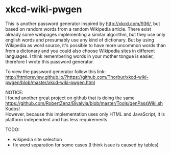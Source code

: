 xkcd-wiki-pwgen
===============

This is another password generator inspired by http://xkcd.com/936/, but based on random words from a random Wikipedia article. 
There exist already some webpages implementing a similar algorithm, but they use only english words and presumably use any kind of dictionary. 
But by using Wikipedia as word source, it's possible to have more uncommon words than from a dictonary and you could also choose Wikipedia sites in different languages. I think remembering words in your mother tongue is easier, therefore I wrote this password generator.

To view the password generator follow this link:  
http://htmlpreview.github.io/?https://github.com/Thorbur/xkcd-wiki-pwgen/blob/master/xkcd-wiki-pwgen.html

NOTICE:  
I found another great project on github that is doing the same   
https://github.com/RobertZenz/Bivalvia/blob/master/Tools/genPassWiki.sh  
Kudos!  
However, because this implementation uses only HTML and JavaScript, it is platform independent and has less requirements.

TODO:
- wikipedia site selection
- fix word separation for some cases (I think issue is caused by tables)
